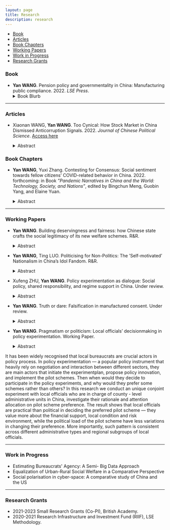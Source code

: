 ```yaml
---
layout: page
title: Research
description: research
---
```


<div class="navbar">
    <div class="navbar-inner">
        <ul class="nav">
            <li><a href="#book">Book</a></li>
            <li><a href="#articles">Articles</a></li>
            <li><a href="#bookchapters">Book Chapters</a></li>
            <li><a href="#workingpaper">Working Papers</a></li>
            <li><a href="#workinprogress">Work in Progress</a></li>
            <li><a href="#grants">Research Grants</a></li>
        </ul>
    </div>
</div>



### <a name="book"></a>Book

- **Yan WANG**. Pension policy and governmentality in China: Manufacturing public compliance. 2022. *LSE Press*.
    <details>
      <summary>Book Blurb</summary>
    How does the Chinese state maintain compliance from the governed in periods of rapid social and economic transformation? The case of pension reform investigated in this book demonstrates that the Chinese state works through benefit allocation, propaganda, experimentation with policy and many other approaches, in order to shape public expectations and justify its rule.
    </details>

---

### <a name="articles"></a>Articles

- Xiaonan WANG, **Yan WANG**. Too Cynical: How Stock Market in China Dismissed Anticorruption Signals. 2022. *Journal of Chinese Political Science*. <a href="http://eprints.lse.ac.uk/113696/">Access here</a>

    <details>
      <summary>Abstract</summary>
    Political leaders in China regularly launch anti-corruption campaigns to restore enforce-ment credibility and win public support.  However, are these high-profile campaignsperceivedassincere or symbolic by the public?  In the case of Xi Jinping’s anti-corruption campaign, we findthat such a sensational and largely genuine anti-corruption effort was not initially taken seriouslyby the stock market, a sensitive public barometer to changing political events.  Using the eventstudy with a most-likely case design, we find that anti-corruption speeches and early crackdownsdid not decrease the stock prices of the firms whose connected officials were later investigated.We  further  argue  that  the  high  costs  of  following  through  and  repeated  campaigns  in  the  pastparadoxically nurtured cynicism.  By exploring the heterogeneous effects of factional links,  weprovide evidence that the stock market initiallyperceivedthe campaign only as a power struggleand misinterpreted the crackdowns on senior officials as signs of the campaign starting to slowdown.  Our findings reveal an inherent dilemma of campaign-style enforcement that could hinderits effectiveness in restoring enforcement credibility and winning public support.</p>
    </details>


### <a name="bookchapters"></a>Book Chapters

- **Yan WANG**, Yuxi Zhang. Contesting for Consensus: Social sentiment towards fellow citizens’ COVID-related behavior in China. 2022. forthcoming: in Book *”Pandemic Narratives in China and the World: Technology, Society, and Nations”*, edited by Bingchun Meng, Guobin Yang, and Elaine Yuan.

    <details>
      <summary>Abstract</summary>
    COVID-19 has shifted how citizens interact profoundly. Private life is frequently dis- played in the public space and individuals are held to account should their exercise of liberty enlarges COVID-19 transmission risks. We are interested in the evolving dynam- ics among fellow citizens, especially when and how individuals react to others’ COVID-19 related actions and behavior. An extensive data set of Sina Weibo posts consisting of more than four million COVID-19 related posts provides us with a lens to answer the questions. By estimating the general sentiment of Weibo posts from January to Decem- ber 2020, as well as two in-depth case studies, we capture the information flows and discussion volumes in the public space. Combining the machine learning approach with discourse analysis, we find that the psycho-social cycle model identified in past public health emergencies and other societies during the COVID-19 pandemic also occurred in China, although demonstrating unique timing and sequence characteristics that are linked to China’s epidemic situation and policies. The all-society solidarity built at the begin- ning of 2020 was later challenged, and potentially eroded by the process of moralizing fellow citizens’ COVID-related behavior via blaming, discriminating, and scapegoating. As society lives under the pandemic for longer, fellow citizens have become more aware of problems associated with unbounded public scrutiny of private life. Such awareness and reflection, herein, encourages discussion and consensus building efforts.
    </details>

---

### <a name="workingpaper"></a>Working Papers

- **Yan WANG**. Building deservingness and fairness: how Chinese state crafts the social legitimacy of its new welfare schemes. R&R.

    <details>
      <summary>Abstract</summary>
    Among the sources that shape people’s idea of ‘who gets what and why’ in social welfare, what is the state's role and what actions might it take to construct public knowledge of the welfare benefits and targeted groups involved to help promote changes in welfare policies? This article takes the pension reform in China in the 1990s and 2000s as an example, uses text data on corresponding policies and propaganda to investigate how the Chinese state framed and legitimised its then-new welfare distribution policies. The results from Quantitative Text Analysis of official discourse demonstrate that, the rationale of reconstructing public knowledge and expectations of the redistribution of pension benefits, and the allocation of welfare responsibility between the state and individuals mainly focuses on the reiteration of the principles of: ‘contribution and rewards’, ‘rights and obligations’. It also built images of deserving and undeserving social groups by reconstructing the notion of fairness, blurring the distinction between merit and equity, and ultimately reshaping individual subjectivity as a self-regulated and self-motivated ‘socialised self’.
    </details>

- **Yan WANG**, Ting LUO. Politicising for Non-Politics: The ’Self-motivated’ Nationalism in China’s Idol Fandom. R&R.

    <details>
      <summary>Abstract</summary>
    Ample studies have investigated how citizens use online space to express their opin- ions, yet less is known about how sub-cultural groups organise and manage their communities online with what political implications. In this article, we focus on one active sub-cultural group in China’s cyberspace—idol-fandom groups—and investi- gate their interaction with the state and the potential political ramifications of the interaction. We focus on the period of Covid-19 pandemic outbreak from Decem- ber 2019 to December 2020—when the pandemic emerged, spread and controlled in China. Drawing from machine learning and discourse analysis of 7,140,433 fandom posts collected from Weibo and eleven interviews with active idol-fans, we argue that the fandom culture in China is a ‘three-way traffic’ that features the interde- pendence between the fans, the idol/company, and the state. In supporting their idols, fans strategically engage in a combination of the capital game—following cap- ital instructions—and political game—seeking the recognition of the state and the mainstream culture the state dominates. Our interviews with active fans demon- strate that fans clearly recognise that nationalism—in particular the benign form of nationalism—is the default setting under the political context in China. Build- ing upon this default setting, they manoeuvre in-between the political and capital games and carefully select the nodes and frames to achieve their non-political goals.
    </details>

- Xufeng ZHU, **Yan WANG**. Policy experimentation as dialogue: Social policy, shared responsibility, and regime support in China. Under review.

    <details>
      <summary>Abstract</summary>
    Traditional wisdom on policy experimentation has mainly focused on the relations between the central and local levels. However, scholars have paid little attention to the interaction between policy experimentation and the public. We argue that policy experimentation can be adopted by decision-makers as a dialogue instrument with the public, facilitating the building of a social consensus regarding controversial policies. We evaluate the effects of the Chinese government’s efforts in promoting shared responsibility between the state and the individuals for the urban pension system with policy experimentation on public’s regime support. Evidence from two rounds of a nationwide survey conducted before and after the policy experiment indicates that the implementation of policy experiment has significantly contributed to citizens’ acceptance of individual welfare responsibility. Moreover, the image building of governmental responsibility via local official news coverage immediately consolidates political trust of residents while posing threats to government credibility in the long term.
    </details>

- **Yan WANG**. Truth or dare: Falsification in manufactured consent. Under review.

    <details>
      <summary>Abstract</summary>
    Despite state’s well-designed statecraft in shaping public opinions, the risks for the authorities of falsified compliance from the people are present in many post-communist countries. In this paper I ask: is the reported high compliance of the public from all kinds of survey results regarding state representations in China sincere or just falsification? If falsified, how do citizens disentangle the reported consent from their private attitudes? I combine observation and in-depth interviews to unlock the black box and explore the power relationship between state and individual by highlighting ordinary people’s subjectivity and its involution affected by the governmentality of the current authority. The data shows that, falsified compliance does exist among the Chinese regarding the current political system and the authorities, but it is a mixture of intentional falsification and cognitive dissonance. Moreover, individual’s political opinion presents a smooth transformation between the public face and the private face. The interaction between people’s personal experience and the existing cultural, historical and educational factors that have socialised their ideas deeply shapes the presentation of manufactured compliance in authoritarian regimes. 
    </details>

- **Yan WANG**. Pragmatism or politicism:  Local officials’ decisionmaking in policy experimentation. Working Paper.

    <details>
      <summary>Abstract</summary>
It has been widely recognised that local bureaucrats are crucial actors in policy process. In policy experimentation — a popular policy instrument that heavily rely on negotiation and interaction between different sectors, they are main actors that initiate the experimentplan, propose policy innovation, and implement the pilot schemes. Then when would they decide to participate in the policy experiments, and why would they prefer some schemes rather than others?  In this research we conduct an unique conjoint experiment with local officials who are in charge of county - level administrative units in China, investigate their rationale  and  attention  allocation  on  pilot  scheme  preference. The result shows that local officials are practical than political in deciding the preferred  pilot scheme — they value more about the financial support, local condition and risk environment, while the political load of the pilot scheme have less variations in changing their preference.  More importantly, such pattern is consistent across different administrative types and regional subgroups of local officials.
    </details>

---

### <a name="workinprogress"></a>Work in Progress

- Estimating Bureaucrats' Agency: A Semi- Big Data Approach
- Equalization of Urban-Rural Social Welfare in a Comparative Perspective
- Social polarisation in cyber-space: A comparative study of China and the US

---

### <a name="grants"></a>Research Grants

- 2021-2023 Small Research Grants (Co-PI), British Academy.
- 2020-2021 Research Infrastructure and Investment Fund (RIIF), LSE Methodology.

